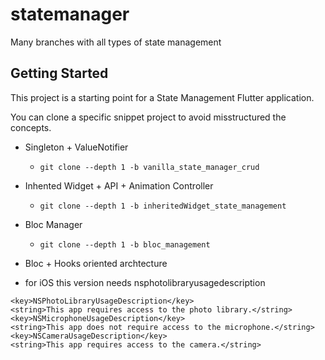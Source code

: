 # statemanager

Many branches with all types of state management 

## Getting Started

This project is a starting point for a State Management Flutter application.

You can clone a specific snippet project to avoid misstructured the concepts.

-  Singleton + ValueNotifier

    - `git clone --depth 1 -b vanilla_state_manager_crud `


- Inhented Widget + API + Animation Controller

    - `git clone --depth 1 -b inheritedWidget_state_management`

- Bloc Manager
    - `git clone --depth 1 -b bloc_management`

- Bloc + Hooks oriented archtecture

- for iOS this version needs nsphotolibraryusagedescription
```plist
<key>NSPhotoLibraryUsageDescription</key>
<string>This app requires access to the photo library.</string>
<key>NSMicrophoneUsageDescription</key>
<string>This app does not require access to the microphone.</string>
<key>NSCameraUsageDescription</key>
<string>This app requires access to the camera.</string>
```